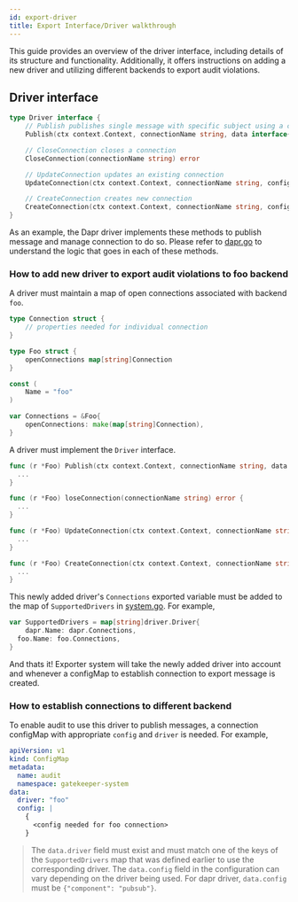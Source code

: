 ```yaml
---
id: export-driver
title: Export Interface/Driver walkthrough
---
```


This guide provides an overview of the driver interface, including details of its structure and functionality. Additionally, it offers instructions on adding a new driver and utilizing different backends to export audit violations.

## Driver interface

```go
type Driver interface {
	// Publish publishes single message with specific subject using a connection
	Publish(ctx context.Context, connectionName string, data interface{}, subject string) error

	// CloseConnection closes a connection
	CloseConnection(connectionName string) error

	// UpdateConnection updates an existing connection
	UpdateConnection(ctx context.Context, connectionName string, config interface{}) error

	// CreateConnection creates new connection
	CreateConnection(ctx context.Context, connectionName string, config interface{}) error
}
```

As an example, the Dapr driver implements these methods to publish message and manage connection to do so. Please refer to [dapr.go](https://github.com/open-policy-agent/gatekeeper/blob/master/pkg/export/dapr/dapr.go) to understand the logic that goes in each of these methods.

### How to add new driver to export audit violations to foo backend

A driver must maintain a map of open connections associated with backend `foo`.

```go
type Connection struct {
	// properties needed for individual connection
}

type Foo struct {
	openConnections map[string]Connection
}

const (
	Name = "foo"
)

var Connections = &Foo{
	openConnections: make(map[string]Connection),
}

```

A driver must implement the `Driver` interface.

```go
func (r *Foo) Publish(ctx context.Context, connectionName string, data interface{}, subject string) error {
  ...
}

func (r *Foo) loseConnection(connectionName string) error {
  ...
}

func (r *Foo) UpdateConnection(ctx context.Context, connectionName string, config interface{}) error {
  ...
}

func (r *Foo) CreateConnection(ctx context.Context, connectionName string, config interface{}) error {
  ...
}
```

This newly added driver's `Connections` exported variable must be added to the map of `SupportedDrivers` in [system.go](https://github.com/open-policy-agent/gatekeeper/blob/master/pkg/export/provider/system.go). For example,

```go
var SupportedDrivers = map[string]driver.Driver{
	dapr.Name: dapr.Connections,
  foo.Name: foo.Connections,
}
```

And thats it! Exporter system will take the newly added driver into account and whenever a configMap to establish connection to export message is created.

### How to establish connections to different backend

To enable audit to use this driver to publish messages, a connection configMap with appropriate `config` and `driver` is needed. For example,

```yaml
apiVersion: v1
kind: ConfigMap
metadata:
  name: audit
  namespace: gatekeeper-system
data:
  driver: "foo"
  config: |
    {
      <config needed for foo connection>
    }
```

> The `data.driver` field must exist and must match one of the keys of the `SupportedDrivers` map that was defined earlier to use the corresponding driver. The `data.config` field in the configuration can vary depending on the driver being used. For dapr driver, `data.config` must be `{"component": "pubsub"}`.
